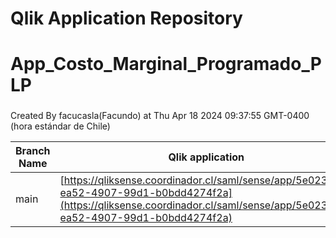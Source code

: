 # Qlik Application Repository 
# App_Costo_Marginal_Programado_PLP
### 
Created By facucasla(Facundo) at Thu Apr 18 2024 09:37:55 GMT-0400 (hora estándar de Chile)

Branch Name|Qlik application
---|---
main|[https://qliksense.coordinador.cl/saml/sense/app/5e0231de-ea52-4907-99d1-b0bdd4274f2a](https://qliksense.coordinador.cl/saml/sense/app/5e0231de-ea52-4907-99d1-b0bdd4274f2a)